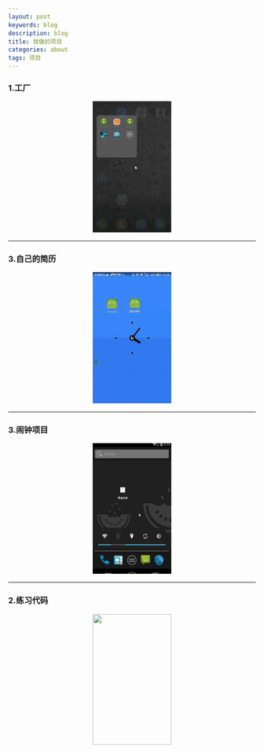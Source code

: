 ```yaml
---
layout: post
keywords: blog
description: blog
title: 我做的项目
categories: about
tags: 项目
---
```

  
### 1.工厂
 
<center>
<img src="/image/factory.gif" height="266.5px" width="160px">
</center>

----

### 3.自己的简历

<center>
<img src="/image/resume.gif" height="266.5px" width="160px"/>
</center>

----


### 3.闹钟项目

<center>
<img src="/image/clock.gif" height="266.5px" width="160px"/>
</center>

----

### 2.练习代码

<center>
<img src="/image/tomhuahua.gif" height="266.5px" width="160px" />
</center>


